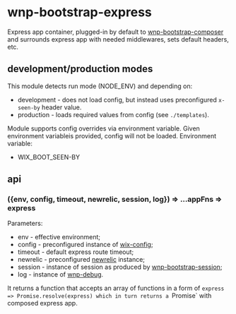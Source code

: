 # wnp-bootstrap-express

Express app container, plugged-in by default to [wnp-bootstrap-composer](../wnp-bootstrap-composer) and surrounds express app with needed middlewares, sets default headers, etc.

## development/production modes

This module detects run mode (NODE_ENV) and depending on:
 - development - does not load config, but instead uses preconfigured `x-seen-by` header value.
 - production - loads required values from config (see `./templates`). 

Module supports config overrides via environment variable. Given environment variableis provided, config will not be loaded. Environment variable:
 - WIX_BOOT_SEEN-BY

## api
### ({env, config, timeout, newrelic, session, log}) => ...appFns => express

Parameters:
 - env - effective environment;
 - config - preconfigured instance of [wix-config](../../config/wix-config);
 - timeout - default express route timeout;
 - newrelic - preconfigured [newrelic](https://github.com/newrelic/node-newrelic) instance;
 - session - instance of session as produced by [wnp-bootstrap-session](../wnp-bootstrap-session);
 - log - instance of [wnp-debug](../../logging/wnp-debug).
 
It returns a function that accepts an array of functions in a form of `express => Promise.resolve(express) which in turn returns a `Promise` with composed express app. 

